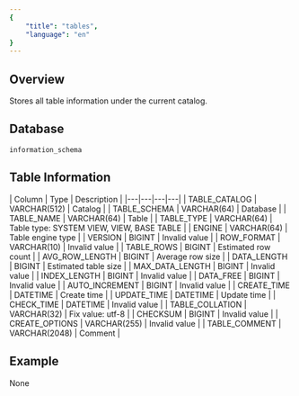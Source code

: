 ```yaml
---
{
    "title": "tables",
    "language": "en"
}
---
```


<!--
Licensed to the Apache Software Foundation (ASF) under one
or more contributor license agreements.  See the NOTICE file
distributed with this work for additional information
regarding copyright ownership.  The ASF licenses this file
to you under the Apache License, Version 2.0 (the
"License"); you may not use this file except in compliance
with the License.  You may obtain a copy of the License at

  http://www.apache.org/licenses/LICENSE-2.0

Unless required by applicable law or agreed to in writing,
software distributed under the License is distributed on an
"AS IS" BASIS, WITHOUT WARRANTIES OR CONDITIONS OF ANY
KIND, either express or implied.  See the License for the
specific language governing permissions and limitations
under the License.
-->

## Overview

Stores all table information under the current catalog.

## Database

`information_schema`

## Table Information

| Column | Type | Description |
|---|---|---|---|
| TABLE_CATALOG   | VARCHAR(512)  | Catalog  | 
| TABLE_SCHEMA    | VARCHAR(64)   | Database  | 
| TABLE_NAME      | VARCHAR(64)   | Table  | 
| TABLE_TYPE      | VARCHAR(64)   | Table type: SYSTEM VIEW, VIEW, BASE TABLE  | 
| ENGINE          | VARCHAR(64)   | Table engine type  | 
| VERSION         | BIGINT        | Invalid value  | 
| ROW_FORMAT      | VARCHAR(10)   | Invalid value  | 
| TABLE_ROWS      | BIGINT        | Estimated row count  | 
| AVG_ROW_LENGTH  | BIGINT        | Average row size | 
| DATA_LENGTH     | BIGINT        | Estimated table size  | 
| MAX_DATA_LENGTH | BIGINT        | Invalid value  | 
| INDEX_LENGTH    | BIGINT        | Invalid value  | 
| DATA_FREE       | BIGINT        | Invalid value  | 
| AUTO_INCREMENT  | BIGINT        | Invalid value  | 
| CREATE_TIME     | DATETIME      | Create time | 
| UPDATE_TIME     | DATETIME      | Update time  | 
| CHECK_TIME      | DATETIME      | Invalid value  | 
| TABLE_COLLATION | VARCHAR(32)   | Fix value: utf-8  | 
| CHECKSUM        | BIGINT        | Invalid value | 
| CREATE_OPTIONS  | VARCHAR(255)  | Invalid value | 
| TABLE_COMMENT   | VARCHAR(2048) | Comment |

## Example

None

